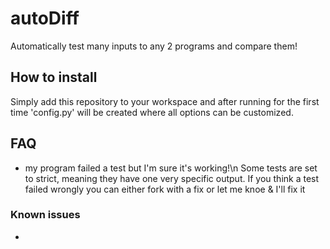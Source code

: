 # autoDiff
Automatically test many inputs to any 2 programs and compare them!

## How to install
Simply add this repository to your workspace and after running for the first time 'config.py' will be created where all options can be customized.

## FAQ
- my program failed a test but I'm sure it's working!\n
Some tests are set to strict, meaning they have one very specific output. If you think a test failed wrongly you can either fork with a fix or let me knoe & I'll fix it


### Known issues
- 

